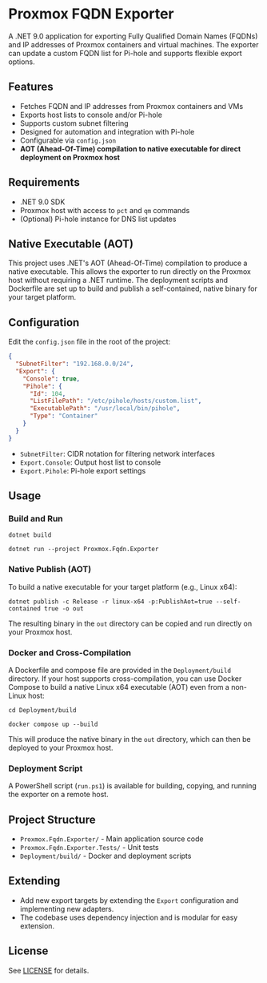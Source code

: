 ﻿# Proxmox FQDN Exporter

A .NET 9.0 application for exporting Fully Qualified Domain Names (FQDNs) and IP addresses of Proxmox containers and virtual machines. The exporter can update a custom FQDN list for Pi-hole and supports flexible export options.

## Features
- Fetches FQDN and IP addresses from Proxmox containers and VMs
- Exports host lists to console and/or Pi-hole
- Supports custom subnet filtering
- Designed for automation and integration with Pi-hole
- Configurable via `config.json`
- **AOT (Ahead-Of-Time) compilation to native executable for direct deployment on Proxmox host**

## Requirements
- .NET 9.0 SDK
- Proxmox host with access to `pct` and `qm` commands
- (Optional) Pi-hole instance for DNS list updates

## Native Executable (AOT)
This project uses .NET's AOT (Ahead-Of-Time) compilation to produce a native executable. This allows the exporter to run directly on the Proxmox host without requiring a .NET runtime. The deployment scripts and Dockerfile are set up to build and publish a self-contained, native binary for your target platform.

## Configuration
Edit the `config.json` file in the root of the project:

```json
{
  "SubnetFilter": "192.168.0.0/24",
  "Export": {
    "Console": true,
    "Pihole": {
      "Id": 104,
      "ListFilePath": "/etc/pihole/hosts/custom.list",
      "ExecutablePath": "/usr/local/bin/pihole",
      "Type": "Container"
    }
  }
}
```

- `SubnetFilter`: CIDR notation for filtering network interfaces
- `Export.Console`: Output host list to console
- `Export.Pihole`: Pi-hole export settings

## Usage

### Build and Run

```
dotnet build

dotnet run --project Proxmox.Fqdn.Exporter
```

### Native Publish (AOT)
To build a native executable for your target platform (e.g., Linux x64):

```
dotnet publish -c Release -r linux-x64 -p:PublishAot=true --self-contained true -o out
```

The resulting binary in the `out` directory can be copied and run directly on your Proxmox host.

### Docker and Cross-Compilation
A Dockerfile and compose file are provided in the `Deployment/build` directory. If your host supports cross-compilation, you can use Docker Compose to build a native Linux x64 executable (AOT) even from a non-Linux host:

```
cd Deployment/build

docker compose up --build
```

This will produce the native binary in the `out` directory, which can then be deployed to your Proxmox host.

### Deployment Script
A PowerShell script (`run.ps1`) is available for building, copying, and running the exporter on a remote host.

## Project Structure
- `Proxmox.Fqdn.Exporter/` - Main application source code
- `Proxmox.Fqdn.Exporter.Tests/` - Unit tests
- `Deployment/build/` - Docker and deployment scripts

## Extending
- Add new export targets by extending the `Export` configuration and implementing new adapters.
- The codebase uses dependency injection and is modular for easy extension.

## License
See [LICENSE](./LICENSE) for details.
